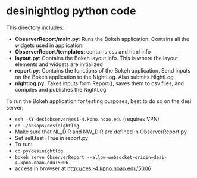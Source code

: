 # desinightlog python code

This directory includes:
* **ObserverReport/main.py**: Runs the Bokeh application. Contains all the widgets used in application.
* **ObserverReport/templates**: contains css and html info
* **layout.py**: Contains the Bokeh layout info. This is where the layout elements and widgets are initialized
* **report.py**: Contains the functions of the Bokeh application. Send inputs on the Bokeh application to the NightLog. Also submits NightLog
* **nightlog.py**: Takes inputs from Report(), saves them to csv files, and compiles and publishes the NightLog

To run the Bokeh application for testing purposes, best to do so on the desi server:
* `ssh -XY desiobserver@esi-4.kpno.noao.edu` (requires VPN)
* `cd ~/obsops/desinightlog`
* Make sure that NL_DIR and NW_DIR are defined in ObserverReport.py
* Set self.test=True in report.py
* To run:
 * `cd py/desinightlog`
 * `bokeh serve ObserverReport --allow-websocket-origin=desi-4.kpno.noao.edu:5006`
 * access in browser at http://desi-4.kpno.noao.edu/5006

